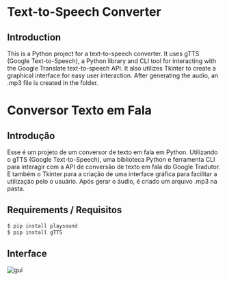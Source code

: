 # Text-to-Speech Converter

## Introduction

This is a Python project for a text-to-speech converter. It uses gTTS (Google Text-to-Speech), a Python library and CLI tool for interacting with the Google Translate text-to-speech API. It also utilizes Tkinter to create a graphical interface for easy user interaction.
After generating the audio, an .mp3 file is created in the folder.

# Conversor Texto em Fala

## Introdução

Esse é um projeto de um conversor de texto em fala em Python. Utilizando o gTTS (Google Text-to-Speech), uma biblioteca Python e ferramenta CLI para interagir com a API de conversão de texto em fala do Google Tradutor. E também o Tkinter para a criação de uma interface gráfica para facilitar a utilização pelo o usuário.
Após gerar o áudio, é criado um arquivo .mp3 na pasta.

## Requirements / Requisitos

```python
$ pip install playsound
$ pip install gTTS
```

## Interface
![gui](https://raw.githubusercontent.com/liviavianna/texto_em_fala/main/gui.png)
